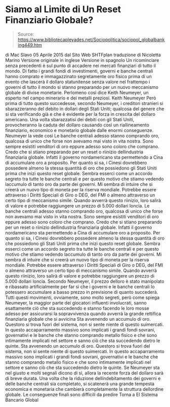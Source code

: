 # Siamo al Limite di Un Reset Finanziario Globale?

> Source: https://www.bibliotecapleyades.net/Sociopolitica/sociopol_globalbanking449.htm

di Mac Slavo
05 Aprile 2015
dal Sito Web SHTFplan
traduzione di Nicoletta Marino
Versione originale in inglese
Versione in spagnolo
Un ricominciare senza precedenti è sul punto di accadere nei mercati finanziari di tutto il mondo.
Di fatto i grandi fondi di investimenti, governi e banche centrali hanno comprato e immagazzinato segretamente oro fisico prima di un evento che lascerà il dollaro statunitense senza valore nel frattempo i governi di tutto il mondo si stanno preparando per un nuovo meccanismo globale di divise monetarie.
Perlomeno così dice Keith Neumeyer, un esperto nel campo minerario e dei metalli preziosi.
Keith Neumeyer
Però prima di tutto questo succedesse, secondo Neumeyer, i creditori stranieri si sbarazzeranno del debito in dollari degli Stati Uniti; qualcosa del genere che si sta verificando già e che è evidente per la forza in crescita del dollaro americano.
Una volta sbarazzatisi dei debiti con gli Stati Uniti, provocheranno la caduta del dollaro causando così un riallineamento finanziario, economico e monetario globale dalle enormi conseguenze.
Neumeyer la vede così
Le banche centrali adesso stanno comprando oro, qualcosa di unico che forse non avevamo mai visto in vita nostra. Sono sempre esistiti venditori di oro eppure adesso sono coloro che comprano. Credo che si stiano preparando per un reset o riinizio dellindustria finanziaria globale. Infatti il governo nordamericano sta permettendo a Cina di accumulare oro a proposito. Per quanto si sa, i Cinesi dovrebbero possedere almeno la stessa quantità di oro che possiedono gli Stati Uniti prima che inizi questo reset globale. Sembra esserci come un accordo segreto tra tutte le banche centrali e per questo motivo che stiamo vedendo laccumulo di tanto oro da parte dei governi. Mi sembra di intuire che si creerà un nuovo tipo di moneta per la riserva mondiale. Potrebbe essere attraverso i Diritti Speciali di Giro o DEG, del FMI o almeno attraverso un certo tipo di meccanismo simile. Quando avverrà questo riinizio, loro salirà di valore e potrebbe raggiungere un prezzo di 5.000 dollari loncia.
Le banche centrali adesso stanno comprando oro, qualcosa di unico che forse non avevamo mai visto in vita nostra. Sono sempre esistiti venditori di oro eppure adesso sono coloro che comprano.
Credo che si stiano preparando per un reset o riinizio dellindustria finanziaria globale. Infatti il governo nordamericano sta permettendo a Cina di accumulare oro a proposito.
Per quanto si sa, i Cinesi dovrebbero possedere almeno la stessa quantità di oro che possiedono gli Stati Uniti prima che inizi questo reset globale.
Sembra esserci come un accordo segreto tra tutte le banche centrali e per questo motivo che stiamo vedendo laccumulo di tanto oro da parte dei governi.
Mi sembra di intuire che si creerà un nuovo tipo di moneta per la riserva mondiale. Potrebbe essere attraverso i Diritti Speciali di Giro o DEG, del FMI o almeno attraverso un certo tipo di meccanismo simile.
Quando avverrà questo riinizio, loro salirà di valore e potrebbe raggiungere un prezzo di 5.000 dollari loncia.
Secondo Neumeyer, il prezzo delloro è stato manipolato e ribassato artificialmente per far sì che i governi e le banche centrali lo potessero accumulare a basso prezzo in previsione di quanto succederà.
Tutti questi movimenti, ovviamente, sono molto segreti, però come spiega Neumeyer, la maggior parte dei giocatori influenti involucrati, sanno esattamente ciò che sta succedendo e stanno facendo le loro mosse adesso per assicurarsi la sopravvivenza quando avverrà la grande rettifica finanziaria globale che si avvicina
Sta avvenendo un accumulo di oro. Questoro si trova fuori del sistema, non si sente niente di questo suimercati. In questo accaparramento massivo sono implicati i grandi fondi sovrani, governativi e le banche che stanno comprando metallo fisico e che sono intimamente implicati nel settore e sanno ciò che sta succedendo dietro le quinte.
Sta avvenendo un accumulo di oro. Questoro si trova fuori del sistema, non si sente niente di questo suimercati.
In questo accaparramento massivo sono implicati i grandi fondi sovrani, governativi e le banche che stanno comprando metallo fisico e che sono intimamente implicati nel settore e sanno ciò che sta succedendo dietro le quinte.
Se Neumeyer sta nel giusto e molti segnali dicono di sì, allora la recente forza del dollaro sarà di breve durata.
Una volta che la riduzione dellindebitamento dei governi e delle banche centrali sia completato, si scatenerà una grande tempesta economica e monetaria che cambierà completamente la struttura dellordine globale.
Le conseguenze finali sono difficili da predire
Torna a El Sistema Bancario Global
